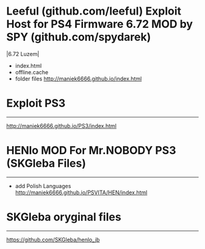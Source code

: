 # Leeful (github.com/leeful) Exploit Host for PS4 Firmware 6.72 MOD by SPY (github.com/spydarek)
|6.72 Luzem|
- index.html
- offline.cache
- folder files
http://maniek6666.github.io/index.html
>
>
>
>
>
>
>
# Exploit PS3
-----
http://maniek6666.github.io/PS3/index.html
>
>
>
>
>
>
>
# HENlo MOD For Mr.NOBODY PS3 (SKGleba Files)
-----
- add Polish Languages
http://maniek6666.github.io/PSVITA/HEN/index.html
>
>
# SKGleba oryginal files
-----
 https://github.com/SKGleba/henlo_jb

